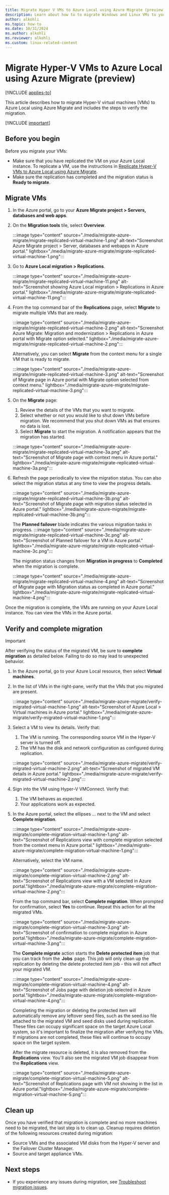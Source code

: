 ```yaml
---
title: Migrate Hyper V VMs to Azure Local using Azure Migrate (preview)
description: Learn about how to to migrate Windows and Linux VMs to your Azure Local instance using Azure Migrate  (preview).
author: alkohli
ms.topic: how-to
ms.date: 10/31/2024
ms.author: alkohli
ms.reviewer: alkohli
ms.custom: linux-related-content
---
```


# Migrate Hyper-V VMs to Azure Local using Azure Migrate (preview)

[!INCLUDE [applies-to](../includes/hci-applies-to-23h2.md)]

This article describes how to migrate Hyper-V virtual machines (VMs) to Azure Local using Azure Migrate and includes the steps to verify the migration.

[!INCLUDE [important](../includes/hci-preview.md)]

## Before you begin

Before you migrate your VMs:

- Make sure that you have replicated the VM on your Azure Local instance. To replicate a VM, use the instructions in [Replicate Hyper-V VMs to Azure Local using Azure Migrate](migrate-hyperv-replicate.md).
- Make sure the replication has completed and the migration status is **Ready to migrate**.


## Migrate VMs

1. In the Azure portal, go to your **Azure Migrate project > Servers, databases and web apps**.

1. On the **Migration tools** tile, select **Overview**.

    :::image type="content" source="./media/migrate-azure-migrate/migrate-replicated-virtual-machine-1.png" alt-text="Screenshot Azure Migrate project > Server, databases and webapps in Azure portal." lightbox="./media/migrate-azure-migrate/migrate-replicated-virtual-machine-1.png":::

1. Go to **Azure Local migration > Replications**.

    :::image type="content" source="./media/migrate-azure-migrate/migrate-replicated-virtual-machine-11.png" alt-text="Screenshot showing Azure Local migration > Replications in Azure portal." lightbox="./media/migrate-azure-migrate/migrate-replicated-virtual-machine-11.png":::

1. From the top command bar of the **Replications** page, select **Migrate** to migrate multiple VMs that are ready.  

    :::image type="content" source="./media/migrate-azure-migrate/migrate-replicated-virtual-machine-2.png" alt-text="Screenshot Azure Migrate: Migration and modernization > Replications in Azure portal with Migrate option selected." lightbox="./media/migrate-azure-migrate/migrate-replicated-virtual-machine-2.png":::

    Alternatively, you can select **Migrate** from the context menu for a single VM that is ready to migrate.

    :::image type="content" source="./media/migrate-azure-migrate/migrate-replicated-virtual-machine-3.png" alt-text="Screenshot of Migrate page in Azure portal with Migrate option selected from context menu." lightbox="./media/migrate-azure-migrate/migrate-replicated-virtual-machine-3.png":::


1. On the **Migrate** page:
    1. Review the details of the VMs that you want to migrate.
    1. Select whether or not you would like to shut down VMs before migration. We recommend that you shut down VMs as that ensures no data is lost.
    1. Select **Migrate** to start the migration. A notification appears that the migration has started.

    :::image type="content" source="./media/migrate-azure-migrate/migrate-replicated-virtual-machine-3a.png" alt-text="Screenshot of Migrate page with context menu in Azure portal." lightbox="./media/migrate-azure-migrate/migrate-replicated-virtual-machine-3a.png":::
    
1. Refresh the page periodically to view the migration status. You can also select the migration status at any time to view the progress details. 

    :::image type="content" source="./media/migrate-azure-migrate/migrate-replicated-virtual-machine-3b.png" alt-text="Screenshot of Migrate page with migration status selected in Azure portal." lightbox="./media/migrate-azure-migrate/migrate-replicated-virtual-machine-3b.png":::

    The **Planned failover** blade indicates the various migration tasks in progress.
    :::image type="content" source="./media/migrate-azure-migrate/migrate-replicated-virtual-machine-3c.png" alt-text="Screenshot of Planned failover for a VM in Azure portal." lightbox="./media/migrate-azure-migrate/migrate-replicated-virtual-machine-3c.png":::

    The migration status changes from **Migration in progress** to **Completed** when the migration is complete.

    :::image type="content" source="./media/migrate-azure-migrate/migrate-replicated-virtual-machine-4.png" alt-text="Screenshot of Migrate page with Migration status as completed in Azure portal." lightbox="./media/migrate-azure-migrate/migrate-replicated-virtual-machine-4.png":::

Once the migration is complete, the VMs are running on your Azure Local instance. You can view the VMs in the Azure portal.

## Verify and complete migration

> [!IMPORTANT]
> After verifying the status of the migrated VM, be sure to **complete migration** as detailed below. Failing to do so may lead to unexpected behavior.

1. In the Azure portal, go to your Azure Local resource, then select **Virtual machines**.
1. In the list of VMs in the right-pane, verify that the VMs that you migrated are present.

    :::image type="content" source="./media/migrate-azure-migrate/verify-migrated-virtual-machine-1.png" alt-text="Screenshot of Azure Local > Virtual machines in Azure portal." lightbox="./media/migrate-azure-migrate/verify-migrated-virtual-machine-1.png":::

1. Select a VM to view its details. Verify that:
    1. The VM is running. The corresponding source VM in the Hyper-V server is turned off.
    1. The VM has the disk and network configuration as configured during replication.
  
    :::image type="content" source="./media/migrate-azure-migrate/verify-migrated-virtual-machine-2.png" alt-text="Screenshot of migrated VM details in Azure portal." lightbox="./media/migrate-azure-migrate/verify-migrated-virtual-machine-2.png":::

1. Sign into the VM using Hyper-V VMConnect. Verify that:
    1. The VM behaves as expected.
    1. Your applications work as expected.

1. In the Azure portal, select the ellipses ... next to the VM and select **Complete migration**.

    :::image type="content" source="./media/migrate-azure-migrate/complete-migration-virtual-machine-1.png" alt-text="Screenshot of Replications view with complete migration selected from the context menu in Azure portal." lightbox="./media/migrate-azure-migrate/complete-migration-virtual-machine-1.png":::

    Alternatively, select the VM name.

    :::image type="content" source="./media/migrate-azure-migrate/complete-migration-virtual-machine-2.png" alt-text="Screenshot of Replications view with a VM selected in Azure portal."lightbox="./media/migrate-azure-migrate/complete-migration-virtual-machine-2.png":::

    From the top command bar, select **Complete migration**. When prompted for confirmation, select **Yes** to continue. Repeat this action for all the migrated VMs.

    :::image type="content" source="./media/migrate-azure-migrate/complete-migration-virtual-machine-3.png" alt-text="Screenshot of confirmation to complete migration in Azure portal."lightbox="./media/migrate-azure-migrate/complete-migration-virtual-machine-3.png":::

    The **Complete migrate** action starts the **Delete protected item** job that you can track from the  **Jobs**  page. This job will only clean up the replication by deleting the delete protected item job - this will not affect your migrated VM.  
    
    :::image type="content" source="./media/migrate-azure-migrate/complete-migration-virtual-machine-4.png" alt-text="Screenshot of Jobs page with deletion job selected in Azure portal."lightbox="./media/migrate-azure-migrate/complete-migration-virtual-machine-4.png":::

    Completing the migration or deleting the protected item will automatically remove any leftover seed files, such as the seed.iso file attached to the migrated VM and seed disks used during replication. These files can occupy significant space on the target Azure Local system, so it's important to finalize the migration after verifying the VMs. If migrations are not completed, these files will continue to occupy space on the target system.

    After the migrate resource is deleted, it is also removed from the **Replications** view. You'll also see the migrated VM job disappear from the **Replications** view.

    :::image type="content" source="./media/migrate-azure-migrate/complete-migration-virtual-machine-5.png" alt-text="Screenshot of Replications page with VM not showing in the list in Azure portal."lightbox="./media/migrate-azure-migrate/complete-migration-virtual-machine-5.png":::

## Clean up

Once you have verified that migration is complete and no more machines need to be migrated, the last step is to clean up. Cleanup requires deletion of the following resources created during migration:

- Source VMs and the associated VM disks from the Hyper-V server and the Failover Cluster Manager.
- Source and target appliance VMs.


## Next steps

- If you experience any issues during migration, see [Troubleshoot migration issues](./migrate-troubleshoot.md).
